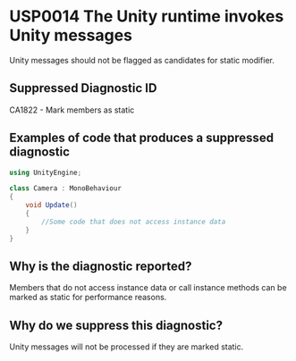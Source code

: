 # USP0014 The Unity runtime invokes Unity messages

Unity messages should not be flagged as candidates for static modifier.

## Suppressed Diagnostic ID

CA1822 - Mark members as static

## Examples of code that produces a suppressed diagnostic
```csharp
using UnityEngine;

class Camera : MonoBehaviour
{
	void Update()
	{
		//Some code that does not access instance data
	}
}
```

## Why is the diagnostic reported?

Members that do not access instance data or call instance methods can be marked as static for performance reasons.

## Why do we suppress this diagnostic?

Unity messages will not be processed if they are marked static.